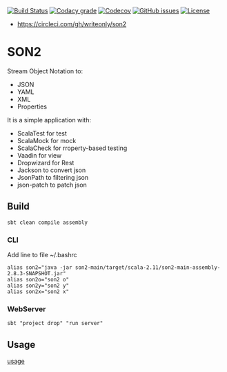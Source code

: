 [![Build Status](https://api.travis-ci.org/writeonly/son2.svg?branch=master)](https://travis-ci.org/writeonly/son2)
[![Codacy grade](https://img.shields.io/codacy/grade/e27821fb6289410b8f58338c7e0bc686.svg)](https://www.codacy.com/app/writeonly/son2/dashboard)
[![Codecov](https://img.shields.io/codecov/c/github/writeonly/son2.svg)](https://codecov.io/gh/writeonly/son2)
[![GitHub issues](https://img.shields.io/github/issues/writeonly/son2.svg)](https://github.com/writeonly/son2/issues)
[![License][licenseImg]][licenseLink]
 
[licenseImg]: https://img.shields.io/github/license/writeonly/son2.svg
[licenseImg2]: https://img.shields.io/:license-mit-blue.svg
[licenseLink]: LICENSE

* https://circleci.com/gh/writeonly/son2

# SON2

Stream Object Notation to:
* JSON
* YAML
* XML
* Properties
<!---
* CVS

-->

It is a simple application with: 
* ScalaTest for test
* ScalaMock for mock
* ScalaCheck for rroperty-based testing
* Vaadin for view
* Dropwizard for Rest
* Jackson to convert json
* JsonPath to filtering json
* json-patch to patch json


## Build
```
sbt clean compile assembly
```

### CLI
Add line to file ~/.bashrc
```
alias son2="java -jar son2-main/target/scala-2.11/son2-main-assembly-2.8.3-SNAPSHOT.jar"
alias son2o="son2 o"
alias son2y="son2 y"
alias son2x="son2 x"
```

### WebServer
 ```
sbt "project drop" "run server"
```

## Usage

[usage](https://github.com/writeonly/son2/tree/master/son2-main/src/main/resources/README.md)

